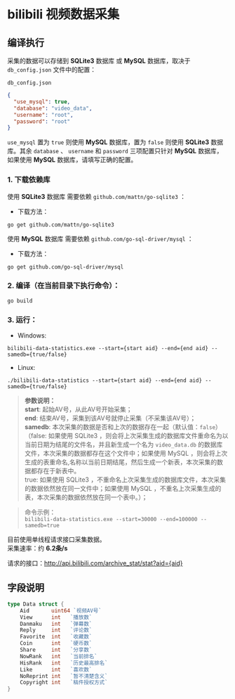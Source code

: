 # bilibili 视频数据采集

## 编译执行

采集的数据可以存储到 **SQLite3** 数据库 或 **MySQL** 数据库，取决于 `db_config.json` 文件中的配置： 
 
`db_config.json`   
```json
{
  "use_mysql": true,
  "database": "video_data",
  "username": "root",
  "password": "root"
}
```
`use_mysql` 置为 `true` 则使用 **MySQL** 数据库，置为 `false` 则使用 **SQLite3** 数据库。其余 `database` 、 `username` 和 `password` 三项配置只针对 **MySQL** 数据库，如果使用 **MySQL** 数据库，请填写正确的配置。 

### 1. 下载依赖库  

使用 **SQLite3** 数据库 需要依赖 `github.com/mattn/go-sqlite3` ：
- 下载方法：
```shell
go get github.com/mattn/go-sqlite3
```

使用 **MySQL** 数据库 需要依赖 `github.com/go-sql-driver/mysql` ：
- 下载方法：
```shell
go get github.com/go-sql-driver/mysql
```

### 2. 编译（在当前目录下执行命令）：  

```shell
go build
```

### 3. 运行：

- Windows:
```shell
bilibili-data-statistics.exe --start={start aid} --end={end aid} --samedb={true/false}
```

- Linux:
```shell
./bilibili-data-statistics --start={start aid} --end={end aid} --samedb={true/false}
```

> **参数说明：**  
**start**: 起始AV号，从此AV号开始采集；  
**end**: 结束AV号，采集到该AV号就停止采集（不采集该AV号）；  
**samedb**: 本次采集的数据是否和上次的数据存在一起（默认值：`false`）  
（false: 如果使用 SQLite3 ，则会将上次采集生成的数据库文件重命名为以当前日期为结尾的文件名，并且新生成一个名为 `video_data.db` 的数据库文件，本次采集的数据都存在这个文件中；如果使用 MySQL ，则会将上次生成的表重命名,名称以当前日期结尾，然后生成一个新表，本次采集的数据都存在于新表中。  
true: 如果使用 SQLite3 ，不重命名上次采集生成的数据库文件，本次采集的数据依然放在同一文件中；如果使用 MySQL ，不重名上次采集生成的表，本次采集的数据依然放在同一个表中。）；  

> 命令示例：  
`bilibili-data-statistics.exe --start=30000 --end=100000 --samedb=true`

目前使用单线程请求接口采集数据。  
采集速率：约 **6.2条/s**

请求的接口：http://api.bilibili.com/archive_stat/stat?aid={aid}

## 字段说明

```go
type Data struct {
	Aid       uint64 `视频AV号`
	View      int   `播放数`
	Danmaku   int   `弹幕数`
	Reply     int   `评论数`
	Favorite  int   `收藏数`
	Coin      int   `硬币数`
	Share     int   `分享数`
	NowRank   int   `当前排名`
	HisRank   int   `历史最高排名`
	Like      int   `喜欢数`
	NoReprint int   `暂不清楚含义`
	Copyright int   `稿件授权方式`
}
```
